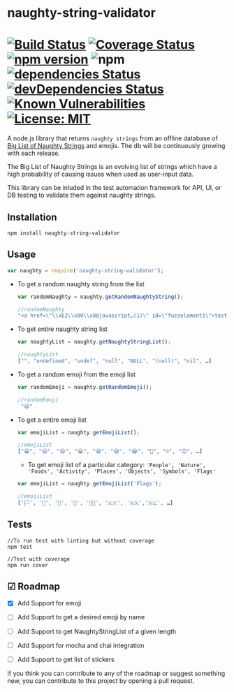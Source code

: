 # naughty-string-validator

[![Build Status](https://travis-ci.org/shashikumarraja/naughty-string-validator.svg?branch=master)](https://travis-ci.org/shashikumarraja/naughty-string-validator)
[![Coverage Status](https://coveralls.io/repos/github/shashikumarraja/naughty-string-validator/badge.svg?branch=master)](https://coveralls.io/github/shashikumarraja/naughty-string-validator?branch=master)
[![npm version](https://badge.fury.io/js/naughty-string-validator.svg)](https://badge.fury.io/js/naughty-string-validator)
![npm](https://img.shields.io/npm/dt/naughty-string-validator.svg)
[![dependencies Status](https://david-dm.org/shashikumarraja/naughty-string-validator/status.svg)](https://david-dm.org/shashikumarraja/naughty-string-validator)
[![devDependencies Status](https://david-dm.org/shashikumarraja/naughty-string-validator/dev-status.svg)](https://david-dm.org/shashikumarraja/naughty-string-validator?type=dev)
[![Known Vulnerabilities](https://snyk.io/test/github/shashikumarraja/naughty-string-validator/badge.svg?targetFile=package.json)](https://snyk.io/test/github/shashikumarraja/naughty-string-validator?targetFile=package.json)
[![License: MIT](https://img.shields.io/badge/License-MIT-blue.svg)](https://opensource.org/licenses/MIT)
===

A node.js library that returns `naughty strings` from an offline database of [Big List of Naughty Strings](https://github.com/minimaxir/big-list-of-naughty-strings) and emojis. The db will be continuously growing with each release.

The Big List of Naughty Strings is an evolving list of strings which have a high probability of causing issues when used as user-input data.

This library can be inluded in the test automation framework for API, UI, or DB testing to validate them against naughty strings.

## Installation

  `npm install naughty-string-validator`

## Usage
```javascript
var naughty = require('naughty-string-validator');
```
* To get a random naughty string from the list
  ```javascript
  var randomNaughty = naughty.getRandomNaughtyString();

  //randomNaughty
  "<a href=\"\\xE2\\x80\\x88javascript…(1)\" id=\"fuzzelement1\">test</a>"
  ```

 * To get entire naughty string list 
    ```javascript
    var naughtyList = naughty.getNaughtyStringList();

    //naughtyList
    ["", "undefined", "undef", "null", "NULL", "(null)", "nil", …]
    ```
* To get a random emoji from the emoji list
  ```javascript
  var randomEmoji = naughty.getRandomEmoji();

  //randomEmoji
   "😃"
  ```
* To get a entire emoji list
  ```javascript
  var emojiList = naughty.getEmojiList();

  //emojiList
  ["😀", "😃", "😄", "😁", "😆", "😅", "😂", "🤣", "☺️", "😊", …]
  ```
  * To get emoji list of a particular category:
  `'People', 'Nature', 'Foods', 'Activity', 'Places', 'Objects', 'Symbols', 'Flags'`
  ```javascript
  var emojiList = naughty.getEmojiList('Flags');

  //emojiList
  ['🏳️', '🏴', '🏁', '🚩', '🏳️‍🌈', '🇦🇫', '🇦🇽','🇦🇱', …]
  ```

## Tests
```shell
//To run test with linting but without coverage
npm test

//Test with coverage
npm run cover
```

## ☑ Roadmap

- [x] Add Support for emoji
- [ ] Add Support to get a desired emoji by name
- [ ] Add Support to get NaughtyStringList of a given length
- [ ] Add Support for mocha and chai integration
- [ ] Add Support to get list of stickers


If you think you can contribute to any of the roadmap or suggest something new, you can contribute to this project by opening a pull request.